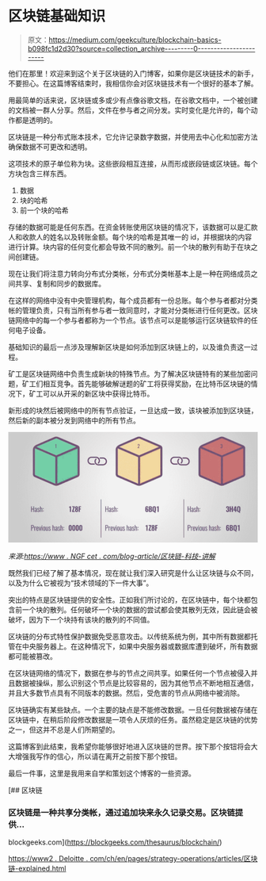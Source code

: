 # 区块链基础知识

> 原文：<https://medium.com/geekculture/blockchain-basics-b098fc1d2d30?source=collection_archive---------0----------------------->

他们在那里！欢迎来到这个关于区块链的入门博客，如果你是区块链技术的新手，不要担心。在这篇博客结束时，我相信你会对区块链技术有一个很好的基本了解。

用最简单的话来说，区块链或多或少有点像谷歌文档，在谷歌文档中，一个被创建的文档被一群人分享。然后，文件在参与者之间分发。实时变化是允许的，每个动作都是透明的。

区块链是一种分布式账本技术，它允许记录数字数据，并使用去中心化和加密方法确保数据不可更改和透明。

这项技术的原子单位称为块。这些嵌段相互连接，从而形成嵌段链或区块链。每个方块包含三样东西。

1.  数据
2.  块的哈希
3.  前一个块的哈希

存储的数据可能是任何东西。在资金转账使用区块链的情况下，该数据可以是汇款人和收款人的姓名以及转账金额。每个块的哈希是其唯一的 id，并根据块的内容进行计算。块内容的任何变化都会导致不同的散列。前一个块的散列有助于在块之间创建链。

现在让我们将注意力转向分布式分类帐，分布式分类帐基本上是一种在网络成员之间共享、复制和同步的数据库。

在这样的网络中没有中央管理机构，每个成员都有一份总账。每个参与者都对分类帐的管理负责，只有当所有参与者一致同意时，才能对分类帐进行任何更改。区块链网络中的每一个参与者都称为一个节点。该节点可以是能够运行区块链软件的任何电子设备。

基础知识的最后一点涉及理解新区块是如何添加到区块链上的，以及谁负责这一过程。

矿工是区块链网络中负责生成新块的特殊节点。为了解决区块链特有的某些加密问题，矿工们相互竞争。首先能够破解谜题的矿工将获得奖励，在比特币区块链的情况下，矿工可以从开采的新区块中获得比特币。

新形成的块然后被网络中的所有节点验证，一旦达成一致，该块被添加到区块链，然后新的副本被分发到网络中的所有节点。

![](img/aba5e0f6f987319d57e4ec91598edf27.png)

*来源:*[*https://www . NGF cet . com/blog-article/区块链-科技-讲解*](https://www.ngfcet.com/blog-article/blockchain-technology-explained)

既然我们已经了解了基本情况，现在就让我们深入研究是什么让区块链与众不同，以及为什么它被视为“技术领域的下一件大事”。

突出的特点是区块链提供的安全性。正如我们所讨论的，在区块链中，每个块都包含前一个块的散列。任何破坏一个块的数据的尝试都会使其散列无效，因此链会被破坏，因为下一个块持有该块的散列的不同值。

区块链的分布式特性保护数据免受恶意攻击。以传统系统为例，其中所有数据都托管在中央服务器上。在这种情况下，如果中央服务器或数据库遭到破坏，所有数据都可能被篡改。

在区块链网络的情况下，数据在参与的节点之间共享。如果任何一个节点被侵入并且数据被操纵，那么识别这个节点是比较容易的，因为其他节点不断地相互通信，并且大多数节点具有不同版本的数据。然后，受危害的节点从网络中被消除。

区块链确实有某些缺点。一个主要的缺点是不能修改数据。一旦任何数据被存储在区块链中，在稍后阶段修改数据是一项令人厌烦的任务。虽然稳定是区块链的优势之一，但这并不总是人们所期望的。

这篇博客到此结束，我希望你能够很好地进入区块链的世界。按下那个按钮将会大大增强我写作的信心，所以请在离开之前按下那个按钮。

最后一件事，这里是我用来自学和策划这个博客的一些资源。

[](https://blockgeeks.com/thesaurus/blockchain/) [## 区块链

### 区块链是一种共享分类帐，通过追加块来永久记录交易。区块链提供…

blockgeeks.com](https://blockgeeks.com/thesaurus/blockchain/) 

[https://www2 . Deloitte . com/ch/en/pages/strategy-operations/articles/区块链-explained.html](https://www2.deloitte.com/ch/en/pages/strategy-operations/articles/blockchain-explained.html)